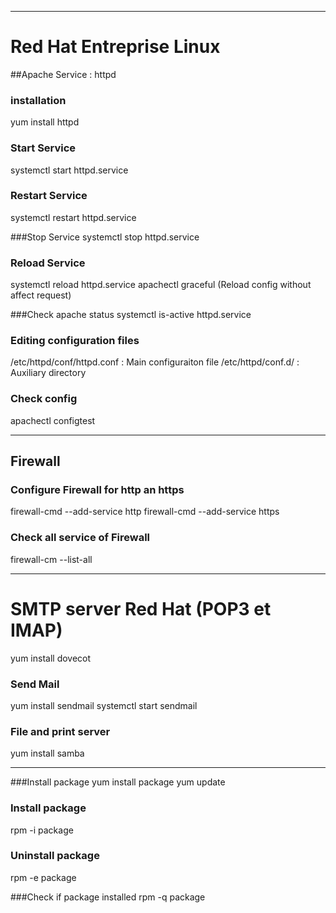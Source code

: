 ****************************************************************************************
# Red Hat Entreprise Linux
##Apache Service : httpd

### installation
yum install httpd

### Start Service
systemctl start httpd.service

### Restart Service
systemctl restart httpd.service

###Stop Service
systemctl stop httpd.service

### Reload Service
systemctl reload httpd.service
apachectl graceful (Reload config without affect request)

###Check apache status
systemctl is-active httpd.service

### Editing configuration files
/etc/httpd/conf/httpd.conf : Main configuraiton file
/etc/httpd/conf.d/ : Auxiliary directory

### Check config
apachectl configtest

******************************************************************************************
## Firewall
### Configure Firewall for http an https
firewall-cmd --add-service http
firewall-cmd --add-service https

### Check all service of Firewall
firewall-cm --list-all

*****************************************************************************************
# SMTP server Red Hat (POP3 et IMAP)
yum install dovecot

### Send Mail
yum install sendmail
systemctl start sendmail

### File and print server
yum install samba

***************************************************************************************
###Install package 
yum install package
yum update

### Install package
rpm -i package

### Uninstall package
rpm -e package

###Check if package installed
rpm -q package
